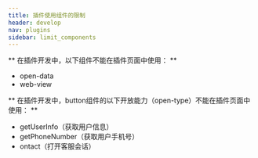 ```yaml
---
title: 插件使用组件的限制
header: develop
nav: plugins
sidebar: limit_components
---
```

** 在插件开发中，以下组件不能在插件页面中使用： **

- open-data
- web-view

** 在插件开发中，button组件的以下开放能力（open-type）不能在插件页面中使用： **

- getUserInfo（获取用户信息）
- getPhoneNumber（获取用户手机号）
- ontact（打开客服会话）
